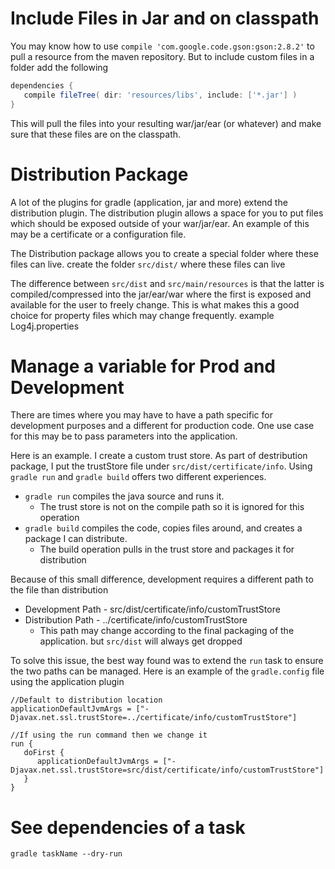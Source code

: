 
# Include Files in Jar and on classpath
You may know how to use `compile 'com.google.code.gson:gson:2.8.2'` to pull a resource from the maven repository. But to include custom files in a folder add the following

```build.gradle
dependencies {
   compile fileTree( dir: 'resources/libs', include: ['*.jar'] )
}
```
This will pull the files into your resulting war/jar/ear (or whatever) and make sure that these files are on the classpath.

# Distribution Package
A lot of the plugins for gradle (application, jar and more) extend the distribution plugin. The distribution plugin allows a space for you to put files which should be exposed outside of your war/jar/ear. An example of this may be a certificate or a configuration file.

The Distribution package allows you to create a special folder where these files can live.
create the folder `src/dist/` where these files can live

The difference between `src/dist` and `src/main/resources` is that the latter is compiled/compressed into the jar/ear/war where the first is exposed and available for the user to freely change. This is what makes this a good choice for property files which may change frequently. example Log4j.properties

# Manage a variable for Prod and Development
There are times where you may have to have a path specific for development purposes and a different for production code. One use case for this may be to pass parameters into the application.

Here is an example. I create a custom trust store. As part of destribution package, I put the trustStore file under `src/dist/certificate/info`. Using `gradle run` and `gradle build` offers two different experiences.
 * `gradle run` compiles the java source and runs it.
    * The trust store is not on the compile path so it is ignored for this operation
 * `gradle build` compiles the code, copies files around, and creates a package I can distribute. 
    * The build operation pulls in the trust store and packages it for distribution
    
 Because of this small difference, development requires a different path to the file than distribution
 * Development Path - src/dist/certificate/info/customTrustStore
 * Distribution Path - ../certificate/info/customTrustStore
    * This path may change according to the final packaging of the application. but `src/dist` will always get dropped
    
 To solve this issue, the best way found was to extend the `run` task to ensure the two paths can be managed. Here is an example of the `gradle.config` file using the application plugin
 ```gradle.config
 //Default to distribution location
 applicationDefaultJvmArgs = ["-Djavax.net.ssl.trustStore=../certificate/info/customTrustStore"]
 
 //If using the run command then we change it
 run {
    doFirst {
       applicationDefaultJvmArgs = ["-Djavax.net.ssl.trustStore=src/dist/certificate/info/customTrustStore"]
    }
 }
 ```
 
 # See dependencies of a task
 `gradle taskName --dry-run`
